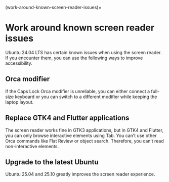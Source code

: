 (work-around-known-screen-reader-issues)=
# Work around known screen reader issues

Ubuntu 24.04 LTS has certain known issues when using the screen reader. If you encounter them, you can use the following ways to improve accessibility.

## Orca modifier

If the Caps Lock Orca modifier is unreliable, you can either connect a full-size keyboard or you can switch to a different modifier while keeping the laptop layout.

## Replace GTK4 and Flutter applications

The screen reader works fine in GTK3 applications, but in GTK4 and Flutter, you can only browse interactive elements using Tab. You can’t use other Orca commands like Flat Review or object search. Therefore, you can’t read non-interactive elements.

## Upgrade to the latest Ubuntu

Ubuntu 25.04 and 25.10 greatly improves the screen reader experience.

